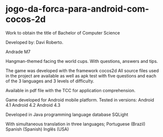 jogo-da-forca-para-android-com-cocos-2d
==========================

Work to obtain the title of Bachelor of Computer Science 

Developed by: 
Davi Roberto. 

Andrade M7 

Hangman-themed facing the world cups. With questions, answers and tips. 

The game was developed with the framework cocos2d All source files used in the project are available as well as apk test with five questions and each of the 3 languages ​​and 3 levels of difficulty. 

Available in pdf file with the TCC for application comprehension. 

Game developed for Android mobile platform. Tested in versions: Android 4.1 Android 4.2 Android 4.3 

Developed in Java programming language database SQLight 

With simultaneous translation in three languages​​; Portuguese (Brazil) Spanish (Spanish) Inglês (USA)
